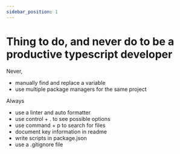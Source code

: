```yaml
---
sidebar_position: 1
---
```


# Thing to do, and never do to be a productive typescript developer

Never,

- manually find and replace a variable
- use multiple package managers for the same project

Always

- use a linter and auto formatter
- use control + . to see possible options
- use command + p to search for files
- document key information in readme
- write scripts in package.json
- use a .gitignore file
